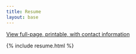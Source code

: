 ```yaml
---
title: Resume
layout: base
---
```

<a href="/resume/resume.html">View full-page, printable, with contact information</a>

<style>
#resume_header {
    display: none;
}
</style>

{% include resume.html %}

